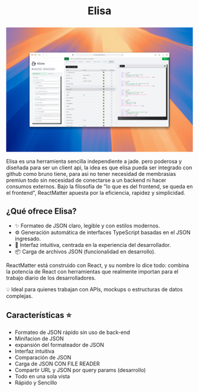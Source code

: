 # <p style="text-align:center;">Elisa</p>

![./reactmatter.png](./src/assets/images/elisa-white.png)

Elisa es una herramienta sencilla independiente a jade. pero poderosa y diseñada para ser un client api, la idea es que elisa pueda ser integrado con github como bruno tiene, para asi no tener necesidad de membrasias premiun todo sin necesidad de conectarse a un backend ni hacer consumos externos.
Bajo la filosofía de "lo que es del frontend, se queda en el frontend", ReactMatter apuesta por la eficiencia, rapidez y simplicidad.
## ¿Qué ofrece Elisa?

- ✨ Formateo de JSON claro, legible y con estilos modernos.
- ⚙️ Generación automática de interfaces TypeScript basadas en el JSON ingresado.
- 🧠 Interfaz intuitiva, centrada en la experiencia del desarrollador.
- 📦 Carga de archivos JSON (funcionalidad en desarrollo).

ReactMatter está construido con React, y su nombre lo dice todo: combina la potencia de React con herramientas que realmente importan para el trabajo diario de los desarrolladores.

💡 Ideal para quienes trabajan con APIs, mockups o estructuras de datos complejas.


## Características ⭐

- Formateo de JSON rápido sin uso de back-end
- Minifacion de JSON
- expansión del formateador de JSON
- Interfaz intuitiva
- Comparación de JSON 
- Carga de JSON CON FILE READER
- Compartir URL y JSON por query params (desarrollo)
- Todo en una sola vista
- Rápido y Sencillo

 
